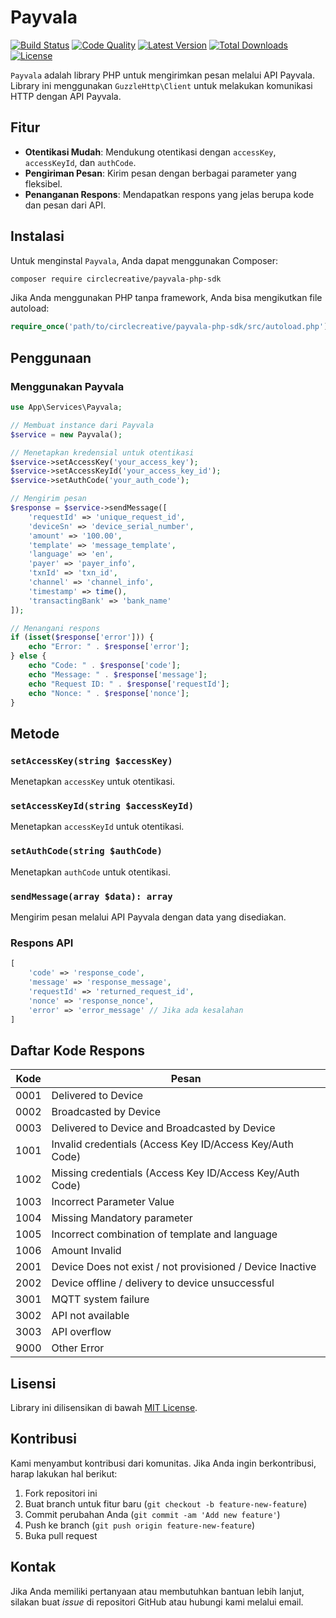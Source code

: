 
# Payvala

[![Build Status](https://scrutinizer-ci.com/g/circlecreative/payvala-php-sdk/badges/build.png?b=master)](https://scrutinizer-ci.com/g/circlecreative/payvala-php-sdk)
[![Code Quality](https://scrutinizer-ci.com/g/circlecreative/payvala-php-sdk/badges/quality-score.png?b=master)](https://scrutinizer-ci.com/g/circlecreative/payvala-php-sdk)
[![Latest Version](https://poser.pugx.org/circlecreative/payvala-php-sdk/v/stable)](https://packagist.org/packages/circlecreative/payvala-php-sdk)
[![Total Downloads](https://poser.pugx.org/circlecreative/payvala-php-sdk/downloads)](https://packagist.org/packages/circlecreative/payvala-php-sdk)
[![License](https://poser.pugx.org/circlecreative/payvala-php-sdk/license)](https://packagist.org/packages/circlecreative/payvala-php-sdk)

`Payvala` adalah library PHP untuk mengirimkan pesan melalui API Payvala. Library ini menggunakan `GuzzleHttp\Client` untuk melakukan komunikasi HTTP dengan API Payvala.

## Fitur

- **Otentikasi Mudah**: Mendukung otentikasi dengan `accessKey`, `accessKeyId`, dan `authCode`.
- **Pengiriman Pesan**: Kirim pesan dengan berbagai parameter yang fleksibel.
- **Penanganan Respons**: Mendapatkan respons yang jelas berupa kode dan pesan dari API.

## Instalasi

Untuk menginstal `Payvala`, Anda dapat menggunakan Composer:

```bash
composer require circlecreative/payvala-php-sdk
```

Jika Anda menggunakan PHP tanpa framework, Anda bisa mengikutkan file autoload:

```php
require_once('path/to/circlecreative/payvala-php-sdk/src/autoload.php');
```

## Penggunaan

### Menggunakan Payvala

```php
use App\Services\Payvala;

// Membuat instance dari Payvala
$service = new Payvala();

// Menetapkan kredensial untuk otentikasi
$service->setAccessKey('your_access_key');
$service->setAccessKeyId('your_access_key_id');
$service->setAuthCode('your_auth_code');

// Mengirim pesan
$response = $service->sendMessage([
    'requestId' => 'unique_request_id',
    'deviceSn' => 'device_serial_number',
    'amount' => '100.00',
    'template' => 'message_template',
    'language' => 'en',
    'payer' => 'payer_info',
    'txnId' => 'txn_id',
    'channel' => 'channel_info',
    'timestamp' => time(),
    'transactingBank' => 'bank_name'
]);

// Menangani respons
if (isset($response['error'])) {
    echo "Error: " . $response['error'];
} else {
    echo "Code: " . $response['code'];
    echo "Message: " . $response['message'];
    echo "Request ID: " . $response['requestId'];
    echo "Nonce: " . $response['nonce'];
}
```

## Metode

### `setAccessKey(string $accessKey)`

Menetapkan `accessKey` untuk otentikasi.

### `setAccessKeyId(string $accessKeyId)`

Menetapkan `accessKeyId` untuk otentikasi.

### `setAuthCode(string $authCode)`

Menetapkan `authCode` untuk otentikasi.

### `sendMessage(array $data): array`

Mengirim pesan melalui API Payvala dengan data yang disediakan.

### Respons API

```php
[
    'code' => 'response_code',
    'message' => 'response_message',
    'requestId' => 'returned_request_id',
    'nonce' => 'response_nonce',
    'error' => 'error_message' // Jika ada kesalahan
]
```

## Daftar Kode Respons

| Kode  | Pesan                                                                                      |
|-------|---------------------------------------------------------------------------------------------|
| 0001  | Delivered to Device                                                                         |
| 0002  | Broadcasted by Device                                                                       |
| 0003  | Delivered to Device and Broadcasted by Device                                               |
| 1001  | Invalid credentials (Access Key ID/Access Key/Auth Code)                                   |
| 1002  | Missing credentials (Access Key ID/Access Key/Auth Code)                                   |
| 1003  | Incorrect Parameter Value                                                                   |
| 1004  | Missing Mandatory parameter                                                                 |
| 1005  | Incorrect combination of template and language                                              |
| 1006  | Amount Invalid                                                                              |
| 2001  | Device Does not exist / not provisioned / Device Inactive                                  |
| 2002  | Device offline / delivery to device unsuccessful                                           |
| 3001  | MQTT system failure                                                                         |
| 3002  | API not available                                                                           |
| 3003  | API overflow                                                                                |
| 9000  | Other Error                                                                                 |

## Lisensi

Library ini dilisensikan di bawah [MIT License](LICENSE).

## Kontribusi

Kami menyambut kontribusi dari komunitas. Jika Anda ingin berkontribusi, harap lakukan hal berikut:

1. Fork repositori ini
2. Buat branch untuk fitur baru (`git checkout -b feature-new-feature`)
3. Commit perubahan Anda (`git commit -am 'Add new feature'`)
4. Push ke branch (`git push origin feature-new-feature`)
5. Buka pull request

## Kontak

Jika Anda memiliki pertanyaan atau membutuhkan bantuan lebih lanjut, silakan buat *issue* di repositori GitHub atau hubungi kami melalui email.